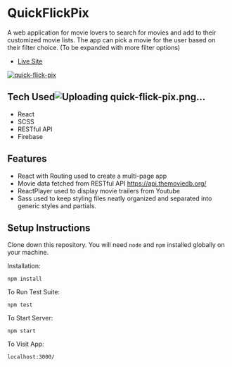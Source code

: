 # QuickFlickPix

A web application for movie lovers to search for movies and add to their customized movie lists. The app can pick a movie for the user based on their filter choice. (To be expanded with more filter options) 

- [Live Site](https://quickflickpix.netlify.app/)

[![quick-flick-pix](https://user-images.githubusercontent.com/49259243/133847128-ebb24662-ec36-49a2-82ac-aa857f935a24.png)](https://quickflickpix.netlify.app/)

## Tech Used![Uploading quick-flick-pix.png…]()


- React
- SCSS
- RESTful API
- Firebase

## Features

- React with Routing used to create a multi-page app
- Movie data fetched from RESTful API https://api.themoviedb.org/
- ReactPlayer used to display movie trailers from Youtube
- Sass used to keep styling files neatly organized and separated into generic styles and partials.

## Setup Instructions

Clone down this repository. You will need `node` and `npm` installed globally on your machine.

Installation:

`npm install`

To Run Test Suite:

`npm test`

To Start Server:

`npm start`

To Visit App:

`localhost:3000/`
